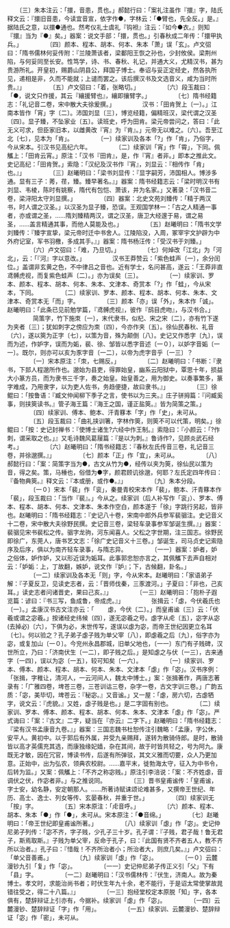 <!-- { "loadSidebar": true } -->
　　〔三〕朱本注云：「擐，音患，贯也。」郝懿行曰：「案礼注虽作『擐』字，陆氏释文云：『擐旧音患，今读宜音宣，依字作●，字林云：「●臂也，先全反。」是。』据陆氏之意，以擐●通也。然考仪礼士虞礼『钩袒』注云：『如今●衣。』则知『擐』当为『●』矣。」器案：说文手部：「擐，贯也。」引春秋成二年传：「擐甲执兵。」
　　
　　〔四〕颜本、程本、胡本、何本、朱本「萧」误「玄」。卢文弨曰：「隋书儒林何妥传附：『兰陵萧该者，梁鄱阳王恢之孙也，少封攸侯。梁荆州陷，与何妥同至长安。性笃学，诗、书、春秋、礼记，并通大义，尤精汉书，甚为贵游所礼。开皇初，赐爵山阴县公，拜国子博士。奉诏与妥正定经史，然各执所见，递相是非，久而不能就；上谴而罢之。该后撰汉书及文选音义，咸为当时所贵。』」
　　
　　〔五〕卢文弨曰：「着，张略切。」
　　
　　〔六〕段玉裁曰：「●，说文只作援，其云『纕援臂也』，纕即攘臂字。」
　　
　　〔七〕隋书经籍志：「礼记音二卷，宋中散大夫徐爰撰。」
　　
　　汉书：「田肯贺上〔一〕。」江南本皆作「宵」字〔二〕。沛国刘显〔三〕，博览经籍，偏精班汉，梁代谓之汉圣〔四〕。显子臻，不坠家业〔五〕。读班史，呼为田肯。梁元帝尝问之，答曰：「此无义可求，但臣家旧本，以雌黄改『宵』为『肯』。」元帝无以难之。〔六〕。吾至江北〔七〕，见本为「肯」。
　　
　　〔一〕续家训及各本「?」作「肯」，乃俗字，今从宋本。引汉书见高纪六年。
　　
　　〔二〕续家训「宵」作「霄」，下同。佩觿上：「田肯云宵。」原注：「汉书『田肯』，是，作『宵』者非。」即本之推此文。史记高纪：「田肯贺。」索隐：「汉纪及汉书作『宵』，刘显云：『相传作「肯」也。』」
　　
　　〔三〕赵曦明曰：「梁书刘显传：『显字嗣芳，沛国相人。博涉多通。显有三子：莠，荏，臻。臻早著名。』」器案：隋书经籍志云：「梁时明汉书有刘显、韦棱，陈时有姚察，隋代有包恺、萧该，并为名家。」又著录：「汉书音二卷，梁浔阳太守刘显撰。」
　　
　　〔四〕器案：北史文苑刘臻传：「精于两汉书，时人谓之汉圣。」以汉圣为显子臻，恐误。王观国学林一：「古之人精通一事者，亦或谓之圣，……隋刘臻精两汉，谓之汉圣，唐卫大经邃于易，谓之易圣，……盖言精通其事，而他人莫能及也。」
　　
　　〔五〕赵曦明曰：「隋书文学刘臻传：『臻字宣挚，梁元帝时迁中书舍人。江陵陷没，入周，冢宰宇文护辟为中外府记室，军书羽檄，多成其手。』」器案：隋书杨汪传：「受汉书于刘臻。」
　　
　　〔六〕卢文弨曰：「难，乃旦切。」
　　
　　〔七〕何焯改「江北」为「河北」，云：「『河』字以意改。」
　　
　　汉书王莽赞云：「紫色蛙声〔一〕，余分闰位。」盖谓非玄黄之色，不中律吕之音也。近有学士，名问甚高，遂云：「王莽非直鸢髆虎视，而复紫色蛙声〔二〕。」亦为误矣〔三〕。
　　
　　〔一〕续家训、罗本、颜本、程本、胡本、何本、朱本、文津本、奇赏本「?」作「蛙」，今从宋本，下同。
　　
　　〔二〕续家训、罗本、颜本、程本、胡本、何本、朱本、文津本、奇赏本无「而」字。
　　
　　〔三〕颜本「亦」误「外」，朱本作「诚」。赵曦明曰：「此条已见前勉学篇，『鸢髆虎视』，彼作『鸱目虎吻』，与汉书合。」
　　
　　简策字，竹下施朿〔一〕，末代隶书，似杞、宋之宋〔二〕，亦有竹下遂为夹者〔三〕；犹如刺字之傍应为朿〔四〕，今亦作夹〔五〕。徐仙民春秋、礼音〔六〕，遂以筴为正字〔七〕，以策为音，殊为颠倒〔八〕。史记又作悉字〔九〕，误而为述，作妒字，误而为姤，裴、徐、邹皆以悉字音述〔一０〕，以妒字音姤〔一一〕。既尔，则亦可以亥为豕字音〔一二〕，以帝为虎字音乎〔一三〕？
　　
　　〔一〕宋本原注：「朿，七赐反。」
　　
　　〔二〕赵曦明曰：「书断：『隶书，下邽人程邈所作也。邈始为县吏，得罪始皇，幽系云阳狱中，覃思十年，损益大小篆方员，而为隶书三千字，奏之始皇。始皇善之，用为御史。以奏事繁多，篆字难成，乃用隶字，以为吏人佐书，务趋便捷，故曰隶书。』」
　　
　　〔三〕徐鲲曰：「按鲁语：『臧文仲闻柳下季子之言，使书以为三夹。』庄子骈拇篇：『问臧奚事，则挟筴读书。』管子海王篇：『海王之国，谨正盐筴。』皆为简策之策。」
　　
　　〔四〕续家训、傅本、鲍本、汗青簃本「字」作「史」，未可从。
　　
　　〔五〕段玉裁曰：「曲礼挟训箸，字林作筴，则筴不可以代策，明矣。」徐鲲曰：「按：史记封禅书：『使博士诸生?六经中作王制。』索隐曰：『小颜云：「?作刺，谓采取之也。」』又毛诗魏风葛屦篇：『是以为刺。』鲁诗作?，见顾炎武石经考。」
　　
　　〔六〕赵曦明曰：「隋书经籍志：『春秋左氏传音三卷，礼记音三卷，并徐邈撰。』」
　　
　　〔七〕颜本「正」作「宜」，未可从。
　　
　　〔八〕郝懿行曰：「案：简策字当为●，古文从竹为●，经传以夹为筴，徐仙民以策为音，得之矣。策，马棰也，俗借为●字，颜君顾讥徐邈，何耶？左氏定四年传曰：『备物典筴。』释文云：『本或册，或作●。』」
　　
　　〔九〕朱本分段。
　　
　　〔一０〕宋本「裴」作「衮」，秦曼青校宋本作「裴」，鲍本、汗青簃本作「裴」，段玉裁曰：「当作『裴』。」今从之。续家训（后人补写作「衮」）、罗本、傅本、程本、胡本、何本、文津本、朱本作空白，颜本遂于「徐」字跳行另起，皆非也。赵曦明曰：「隋书经籍志：『史记八十卷，宋南中郎外兵参军裴骃注。史记音义十二卷，宋中散大夫徐野民撰。史记音三卷，梁轻车录事参军邹诞生撰。』」器案：裴骃见宋书裴松之传。骃字龙驹，河东闻喜人。父松之字世期，注三国志。徐野民即徐广，东莞人，唐书艺文志：「徐广史记音义十三卷。」邹诞生，司马贞史记索隐序及后序，俱以为南齐轻车录事，与隋志异。
　　
　　〔一一〕器案：妒者，妒之俗体，妒作妒，又以形近误为姤耳。此事郭忠恕亦言之，其佩觿下去声自相对云：「妒姤：上，丁故翻，嫉妒，说文作『妒』；下，古候翻，卦名。」
　　
　　〔一二〕续家训及各本无「则」字，今从宋本。赵曦明曰：「家语弟子解：『子夏反卫，见读史志者，云：「晋师伐秦，三豕渡河。」子夏曰：「非也，己亥耳。」读史志者问诸晋史，果曰己亥。』」
　　
　　〔一三〕赵曦明曰：「抱朴子遐览篇：谚曰：『书三写，鱼成鲁，帝成虎。』」
　　
　　张揖云：「虙，今伏羲氏也〔一〕。」孟康汉书古文注亦云：「
　　虙，今伏〔二〕。」而皇甫谧〔三〕云：「伏羲或谓之宓羲。」按诸经史纬候〔四〕，遂无宓羲之号。虙字从虍〔五〕，宓字从宓(去掉必)〔六〕，下俱为必，末世传写，遂误以虙为宓，而帝王世纪因更立名耳〔七〕。何以验之？孔子弟子虙子贱为单父宰〔八〕，即虙羲之后〔九〕，俗字亦为宓，或复加山〔一０〕。今兖州永昌郡城，旧单父地也，〔一一〕东门有子贱碑，汉世所立，乃曰：「济南伏生〔一二〕，即子贱之后。」是知虙之与伏〔一三〕，古来通字〔一四〕，误以为宓〔一五〕，较可知矣〔一六〕。
　　
　　〔一〕续家训、罗本、傅本、颜本、程本、胡本、何本、朱本、文津本「虙」作「宓」。汉书序例：「张揖，字稚让，清河人，一云河间人，魏太中博士。」案：张揖著作，两唐志著录有：「广雅四卷，埤苍三卷，三苍训诂三卷，杂字一卷，古文字训三卷。」广韵五质：「宓，美毕切，埤苍云：『秘宓。』又音谧。」又一屋：「虙，房六切，古虙牺字，说文云：『虎貌。』又姓，虙子贱是也。」是二字固有别也。
　　
　　〔二〕续家训、罗本、傅本、颜本、程本、胡本、何本、朱本、文津本「虙」作「宓」。严式诲曰：「案：『古文』二字，疑当在『亦云』二字下。」赵曦明曰：「隋书经籍志：『梁有汉书孟康音九卷。』」器案：三国志魏书杜恕传注引魏略：「孟康，字公休，安平人。黄初中。以于郭后有外属，并受九亲赐拜，遂转为散骑侍郎。是时，散骑皆以高才英儒充其选，而康独缘妃嫱，杂在其间，故于时皆共轻之，号为阿九。康既无才敏，因在冗官，博读书传，后遂有所弹驳，其文义雅而切要，众人乃更加意。正始中，出为弘农，领典农校尉。……嘉平末，徙勃海太守，征入为中书令，后转为监。」又案：佩觿上：「不齐之称宓贱。」原注引李涪说：「案：不齐姓虙，音调伏之伏，作宓者非。」与之推说同。
　　
　　〔三〕晋书皇甫谧传：「皇甫谧，字士安，幼名静，安定朝那人。……所著诗赋诔颂论难甚多，又撰帝王世纪、年历、高士、逸士、列女等传、玄晏春秋，并重于世。」
　　
　　〔四〕续家训无「按」字。
　　
　　〔五〕宋本原注：「虍音呼。」
　　
　　〔六〕颜本、程本、胡本、朱本「●」作「●」，未可从。宋本原注：「●音绵。」
　　
　　〔七〕赵曦明曰：「帝王世纪即皇甫谧所著。」
　　
　　〔八〕续家训「虙」作「宓」。史记仲尼弟子列传：「宓不齐，字子贱，少孔子三十岁。孔子谓：『子贱，君子哉！鲁无君子，斯焉取斯。』子贱为单父宰，反命于孔子，曰：『此国有贤不齐者五人，教不齐所以治者。』孔子曰：『惜哉！不齐所治者小；所治者大，则庶几矣。』」卢文弨曰：「单父音善甫。」
　　
　　〔九〕续家训「虙」作「宓」。
　　
　　〔一０〕云麓漫钞九引「复」作「宓」。
　　
　　〔一一〕史记仲尼弟子传正义引「父」下有「县」字。
　　
　　〔一二〕赵曦明曰：「汉书儒林传：『伏生，济南人。故为秦博士。孝文时，求能治尚书者；时伏生年九十余，老不能行，于是诏太常使掌故晁错往受之，得二十八篇。』」
　　
　　〔一三〕抱经堂校定本原脱「知」字，各本俱有，楚辞辩证上引亦有，今据补。续家训「虙」作「宓」。
　　
　　〔一四〕云麓漫钞、楚辞辩证「字」作「用」。
　　
　　〔一五〕续家训、云麓漫钞、楚辞辩证「宓」作「密」，未可从。
　　
